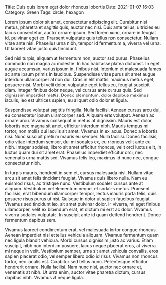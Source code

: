 Title: Duis quis lorem eget dolor rhoncus lobortis
Date: 2021-01-07 16:03
Category: Green
Tags: circle, hexagon

Lorem ipsum dolor sit amet, consectetur adipiscing elit. Curabitur nisi metus, pharetra et sagittis quis, auctor nec nisi. Duis ante tellus, ultricies eu lacus consectetur, auctor ornare ipsum. Sed lorem nunc, ornare in feugiat id, pulvinar eget ex. Praesent vulputate quis tellus non consectetur. Nullam vitae ante nisl. Phasellus urna nibh, tempor id fermentum a, viverra vel urna. Ut laoreet vitae justo quis tincidunt.

Sed nisl turpis, aliquam at fermentum non, auctor sed purus. Phasellus commodo non magna ac molestie. In hac habitasse platea dictumst. In eget augue accumsan, varius ipsum in, finibus nisi. Interdum et malesuada fames ac ante ipsum primis in faucibus. Suspendisse vitae purus sit amet augue interdum ullamcorper at non dui. Cras in elit mattis, maximus metus eget, posuere nisi. Morbi velit dolor, vulputate eget tellus eu, feugiat suscipit diam. Integer finibus dolor neque, vel cursus ante cursus quis. Sed dignissim imperdiet mattis. Donec elementum, dolor dapibus maximus iaculis, leo est ultrices sapien, eu aliquet odio dolor et ligula.

Suspendisse volutpat sagittis fringilla. Nulla facilisi. Aenean cursus arcu dui, eu consectetur ipsum ullamcorper sed. Aliquam erat volutpat. Aenean ac ornare arcu. Vivamus consequat in metus at dignissim. Mauris est dolor, lobortis nec magna sit amet, efficitur interdum nibh. Mauris tempus mi tortor, non mollis dui iaculis sit amet. Vivamus in ex lacus. Donec a lobortis nisi. Nunc suscipit pretium mauris eu semper. Nulla facilisi. Donec facilisis, odio vitae interdum semper, dui mi sodales ex, eu rhoncus velit ante eu nibh. Integer sodales, libero sit amet efficitur rhoncus, velit orci luctus elit, in luctus quam dui sit amet erat. Phasellus imperdiet efficitur orci, nec venenatis urna mattis sed. Vivamus felis leo, maximus id nunc nec, congue consectetur nibh.

In turpis mauris, hendrerit in sem et, cursus malesuada nisl. Nullam vitae arcu sit amet felis tincidunt feugiat. Vivamus quis libero nulla. Nam eu euismod risus, ac tristique nunc. Vestibulum sodales cursus ante at aliquam. Vestibulum vel elementum neque, et sodales metus. Praesent facilisis, erat bibendum ullamcorper tempor, lectus mauris porta felis, quis posuere risus purus ut nisi. Quisque in dolor ut sapien faucibus feugiat. Vivamus sed tincidunt leo, sit amet pulvinar dolor. In viverra, mi eget finibus ullamcorper, velit ex bibendum erat, et dictum mi erat ac dolor. Vivamus viverra sodales vulputate. In suscipit ante id quam eleifend hendrerit. Donec fermentum dapibus sem.

Vivamus laoreet condimentum erat, vel malesuada tortor congue rhoncus. Aenean imperdiet nisl et tellus vehicula aliquam. Vivamus fermentum quam nec ligula blandit vehicula. Morbi cursus dignissim justo ac varius. Etiam suscipit, nibh non interdum posuere, lacus neque placerat eros, at viverra mi neque in velit. Vestibulum semper, urna sit amet vehicula convallis, eros sapien placerat odio, vel semper libero odio id risus. Vivamus non rhoncus tortor, nec iaculis est. Curabitur sed tellus nunc. Pellentesque efficitur hendrerit ornare. Nulla facilisi. Nam nunc nisi, auctor nec ornare et, venenatis at nibh. Ut urna enim, auctor vitae pharetra dictum, cursus dapibus nibh. Vivamus at neque ligula. 